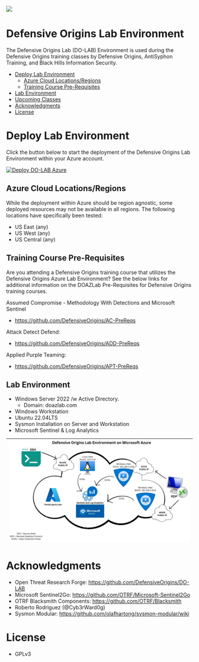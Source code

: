 ![](images/APT1.jpg)

# Defensive Origins Lab Environment
The  Defensive Origins Lab (DO-LAB) Environment is used during the Defensive Origins training classes by Defensive Origins, AntiSyphon Training, and Black Hills Information Security.
<!-- Start Document Outline -->

* [Deploy Lab Environment](#deploy-lab-environment)
	* [Azure Cloud Locations/Regions](#azure-cloud-locationsregions)
	* [Training Course Pre-Requisites](#training-course-pre-requisites)
* [Lab Environment](#lab-environment)
* [Upcoming Classes](#upcoming-classes)
* [Acknowledgments](#acknowledgments)
* [License](#license)

<!-- End Document Outline -->



# Deploy Lab Environment

Click the button below to start the deployment of the Defensive Origins Lab Environment within your Azure account.

[![Deploy DO-LAB Azure](https://aka.ms/deploytoazurebutton)](https://portal.azure.com/#create/Microsoft.Template/uri/%68%74%74%70%73%3A%2F%2F%72%61%77%2E%67%69%74%68%75%62%75%73%65%72%63%6F%6E%74%65%6E%74%2E%63%6F%6D%2F%44%65%66%65%6E%73%69%76%65%4F%72%69%67%69%6E%73%2F%44%4F%2D%4C%41%42%2F%6D%61%69%6E%2F%44%65%70%6C%6F%79%2D%4C%41%42%2F%61%7A%75%72%65%2D%64%65%70%6C%6F%79%2E%6A%73%6F%6E/createUIDefinitionUri/%68%74%74%70%73%3A%2F%2F%72%61%77%2E%67%69%74%68%75%62%75%73%65%72%63%6F%6E%74%65%6E%74%2E%63%6F%6D%2F%44%65%66%65%6E%73%69%76%65%4F%72%69%67%69%6E%73%2F%44%4F%2D%4C%41%42%2F%6D%61%69%6E%2F%44%65%70%6C%6F%79%2D%4C%41%42%2F%75%69%64%65%66%69%6E%69%74%69%6F%6E%2E%6A%73%6F%6E)

## Azure Cloud Locations/Regions
While the deployment within Azure should be region agnostic, some deployed resources may not be available in all regions.
The following locations have specifically been tested:
* US East (any)
* US West (any)
* US Central (any)

## Training Course Pre-Requisites
Are you attending a Defensive Origins training course that utilizes the Defensive Origins Azure Lab Environment?  See the below links for additional information on the DOAZLab Pre-Requisites for Defensive Origins training courses. 

Assumed Compromise - Methodology With Detections and Microsoft Sentinel
* https://github.com/DefensiveOrigins/AC-PreReqs

Attack Detect Defend:
* https://github.com/DefensiveOrigins/ADD-PreReqs

Applied Purple Teaming:
* https://github.com/DefensiveOrigins/APT-PreReqs

## Lab Environment
* Windows Server 2022 /w Active Directory.
  * Domain: doazlab.com
* Windows Workstation 
* Ubuntu 22.04LTS 
* Sysmon Installation on Server and Workstation
* Microsoft Sentinel & Log Analytics

| ![Labenv](images/labenv.png) | 
|----------------------------------------------------------|


# Acknowledgments
* Open Threat Research Forge: https://github.com/DefensiveOrigins/DO-LAB
* Microsoft Sentinel2Go: https://github.com/OTRF/Microsoft-Sentinel2Go
* OTRF Blacksmith Components: https://github.com/OTRF/Blacksmith
* Roberto Rodriguez (@Cyb3rWard0g)
* Sysmon Modular: https://github.com/olafhartong/sysmon-modular/wiki 

# License
 * GPLv3
